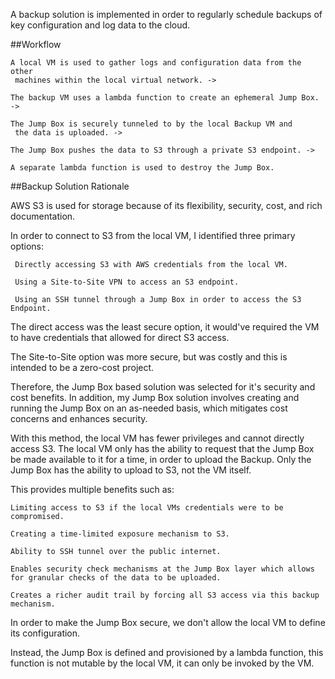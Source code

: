 A backup solution is implemented in order to regularly schedule backups of key configuration and log data to the cloud.

##Workflow

	A local VM is used to gather logs and configuration data from the other
	 machines within the local virtual network. ->

	The backup VM uses a lambda function to create an ephemeral Jump Box. ->

	The Jump Box is securely tunneled to by the local Backup VM and
	 the data is uploaded. ->

	The Jump Box pushes the data to S3 through a private S3 endpoint. ->

	A separate lambda function is used to destroy the Jump Box.

##Backup Solution Rationale

AWS S3 is used for storage because of its flexibility, security, cost, and rich documentation.

In order to connect to S3 from the local VM, I identified three primary options:

	 Directly accessing S3 with AWS credentials from the local VM.

	 Using a Site-to-Site VPN to access an S3 endpoint.

	 Using an SSH tunnel through a Jump Box in order to access the S3 Endpoint.


The direct access was the least secure option, it would've required the VM to have credentials that allowed for direct S3 access.

The Site-to-Site option was more secure, but was costly and this is intended to be a zero-cost project.

Therefore, the Jump Box based solution was selected for it's security and cost benefits. In addition, my Jump Box solution involves creating and running the Jump Box on an as-needed basis, 
which mitigates cost concerns and enhances security.


With this method, the local VM has fewer privileges and cannot directly access S3. The local VM only has the ability to request that the Jump Box be made available to it for a time, in order to 
upload the Backup. Only the Jump Box has the ability to upload to S3, not the VM itself.



This provides multiple benefits such as:

	Limiting access to S3 if the local VMs credentials were to be compromised.

	Creating a time-limited exposure mechanism to S3.

	Ability to SSH tunnel over the public internet.

	Enables security check mechanisms at the Jump Box layer which allows for granular checks of the data to be uploaded.

	Creates a richer audit trail by forcing all S3 access via this backup mechanism.


In order to make the Jump Box secure, we don't allow the local VM to define its configuration.

Instead, the Jump Box is defined and provisioned by a lambda function, this function is not mutable by the local VM, it can only be invoked by the VM.